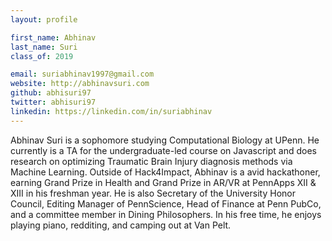 ```yaml
---
layout: profile

first_name: Abhinav 
last_name: Suri
class_of: 2019

email: suriabhinav1997@gmail.com
website: http://abhinavsuri.com
github: abhisuri97
twitter: abhisuri97
linkedin: https://linkedin.com/in/suriabhinav
---
```


Abhinav Suri is a sophomore studying Computational Biology at UPenn. He currently is a TA for the undergraduate-led course on Javascript and does research on optimizing Traumatic Brain Injury diagnosis methods via Machine Learning. Outside of Hack4Impact, Abhinav is a avid hackathoner, earning Grand Prize in Health and Grand Prize in AR/VR at PennApps XII & XIII in his freshman year. He is also Secretary of the University Honor Council, Editing Manager of PennScience, Head of Finance at Penn PubCo, and a committee member in  Dining Philosophers. In his free time, he enjoys playing piano, redditing, and camping out at Van Pelt.
